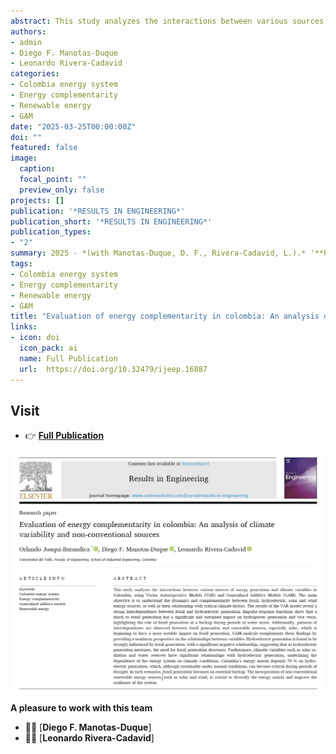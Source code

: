 ```yaml
---
abstract: This study analyzes the interactions between various sources of energy generation and climate variables in Colombia, using Vector Autoregressive Models (VAR) and Generalized Additive Models (GAM). The main objective is to understand the dynamics and complementarity between fossil, hydroelectric, solar and wind energy sources, as well as their relationship with critical climate factors. The results of the VAR model reveal a strong interdependence between fossil and hydroelectric generation. Impulse-response functions show that a shock to fossil generation has a significant and sustained impact on hydropower generation and vice versa, highlighting the role of fossil generation as a backup during periods of water stress. Additionally, patterns of interdependence are observed between fossil generation and renewable sources, especially solar, which is beginning to have a more notable impact on fossil generation. GAM analysis complements these findings by providing a nonlinear perspective on the relationships between variables. Hydroelectric generation is found to be strongly influenced by fossil generation, with a significant negative relationship, suggesting that as hydroelectric generation increases, the need for fossil generation decreases. Furthermore, climatic variables such as solar radiation and water reserves have significant relationships with hydroelectric generation, underlining the dependence of the energy system on climatic conditions. Colombia's energy matrix depends 70 % on hydroelectric generation, which, although sustainable under normal conditions, can become critical during periods of drought. In such scenarios, fossil generation becomes an essential backup. The incorporation of non-conventional renewable energy sources, such as solar and wind, is crucial to diversify the energy matrix and improve the resilience of the system.
authors:
- admin
- Diego F. Manotas-Duque
- Leonardo Rivera-Cadavid
categories:
- Colombia energy system
- Energy complementarity
- Renewable energy
- GAM
date: "2025-03-25T00:00:00Z"
doi: ""
featured: false
image:
  caption: 
  focal_point: ""
  preview_only: false
projects: []
publication: '*RESULTS IN ENGINEERING*'
publication_short: '*RESULTS IN ENGINEERING*'
publication_types:
- "2"
summary: 2025 - *(with Manotas-Duque, D. F., Rivera-Cadavid, L.).* '**RESULTS IN ENGINEERING**'
tags:
- Colombia energy system
- Energy complementarity
- Renewable energy
- GAM
title: "Evaluation of energy complementarity in colombia: An analysis of climate variability and non-conventional sources"
links:
- icon: doi
  icon_pack: ai
  name: Full Publication
  url:  https://doi.org/10.32479/ijeep.16887
---
```




## Visit

- 👉 [**Full Publication**](https://doi.org/10.1016/j.rineng.2025.105824)


![image info](./imagen1.jpg)



**A pleasure to work with this team**

- 👨‍🏫 [**Diego F. Manotas-Duque**]
- 👨‍🏫 [**Leonardo Rivera-Cadavid**]



